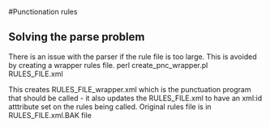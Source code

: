 #Punctionation rules

## Solving the parse problem
There is an issue with the parser if the rule file is too large.
This is avoided by creating a wrapper rules file.
perl create_pnc_wrapper.pl RULES_FILE.xml

This creates RULES_FILE_wrapper.xml which is the punctuation program that should be called - it also updates the RULES_FILE.xml to have an xml:id atttribute set on the rules being called. Original rules file is in RULES_FILE.xml.BAK file
